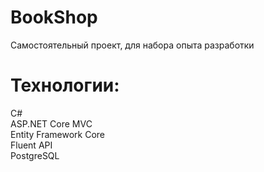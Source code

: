 # BookShop
Самостоятельный проект, для набора опыта разработки

# Технологии:
C#  
ASP.NET Core MVC  
Entity Framework Core  
Fluent API  
PostgreSQL  
